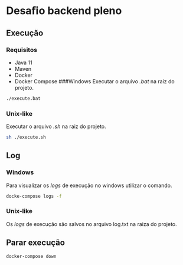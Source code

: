 # Desaﬁo backend pleno
## Execução
### Requisitos
- Java 11
- Maven
- Docker
- Docker Compose
###Windows
Executar o arquivo _.bat_ na raiz do projeto.
```cmd
./execute.bat
```
### Unix-like
Executar o arquivo _.sh_ na raiz do projeto.
```bash
sh ./execute.sh
```
## Log
### Windows
Para visualizar os _logs_ de execução no windows utilizar o comando.
```bash
docke-compose logs -f
```
### Unix-like
Os _logs_ de execução são salvos no arquivo log.txt na raiza do projeto.
## Parar execução
```bash
docker-compose down
```
